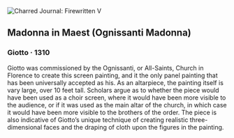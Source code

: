 <div class="artwork-of-the-day">
  <div class="container">
    <div class="img-wrapper">
      <img
        src="https://uploads2.wikiart.org/images/giotto/madonna-in-maest-ognissanti-madonna-1310-1.jpg!Large.jpg"
        alt="Charred Journal: Firewritten V" />
    </div>
    <div class="artwork-detail">
      <div class="artwork-origin"> 
        <h2 class="artwork-name">Madonna in Maest (Ognissanti Madonna)</h2>
        <h3 class="artist">
          Giotto
                    ·  1310
        </h3>
      </div>
      <p class="description">
        <span class="artwork-description-text ng-binding" ng-bind-html="viewModel.ArtworkOfTheDay.Description | unsafe">Giotto was commissioned by the Ognissanti, or All-Saints, Church in Florence to create this screen painting, and it the only panel painting that has been universally accepted as his. As an altarpiece, the painting itself is vary large, over 10 feet tall. Scholars argue as to whether the piece would have been used as a choir screen, where it would have been more visible to the audience, or if it was used as the main altar of the church, in which case it would have been more visible to the brothers of the order. The piece is also indicative of Giotto’s unique technique of creating realistic three-dimensional faces and the draping of cloth upon the figures in the painting. </span>
                        <div class="text-shadow-container" ng-show="showShadow" style=""></div>
      </p>
    </div>
  </div>

</div>
